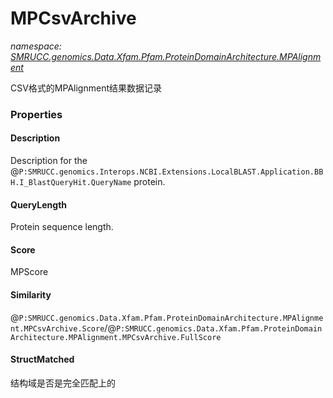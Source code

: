 ﻿# MPCsvArchive
_namespace: [SMRUCC.genomics.Data.Xfam.Pfam.ProteinDomainArchitecture.MPAlignment](./index.md)_

CSV格式的MPAlignment结果数据记录




### Properties

#### Description
Description for the @``P:SMRUCC.genomics.Interops.NCBI.Extensions.LocalBLAST.Application.BBH.I_BlastQueryHit.QueryName`` protein.
#### QueryLength
Protein sequence length.
#### Score
MPScore
#### Similarity
@``P:SMRUCC.genomics.Data.Xfam.Pfam.ProteinDomainArchitecture.MPAlignment.MPCsvArchive.Score``/@``P:SMRUCC.genomics.Data.Xfam.Pfam.ProteinDomainArchitecture.MPAlignment.MPCsvArchive.FullScore``
#### StructMatched
结构域是否是完全匹配上的
